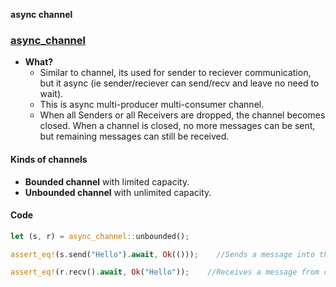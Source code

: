**async channel**

### [async_channel](https://docs.rs/async-channel/latest/async_channel/index.html)
- **What?**
  - Similar to channel, its used for sender to reciever communication, but it async (ie sender/reciever can send/recv and leave no need to wait).
  - This is async multi-producer multi-consumer channel.
  - When all Senders or all Receivers are dropped, the channel becomes closed. When a channel is closed, no more messages can be sent, but remaining messages can still be received.

#### Kinds of channels
- **Bounded channel** with limited capacity.
- **Unbounded channel** with unlimited capacity.

#### Code
```rs
let (s, r) = async_channel::unbounded();

assert_eq!(s.send("Hello").await, Ok(()));    //Sends a message into the channel.

assert_eq!(r.recv().await, Ok("Hello"));    //Receives a message from channel. If the channel is empty, this method waits until there is a message.
```
